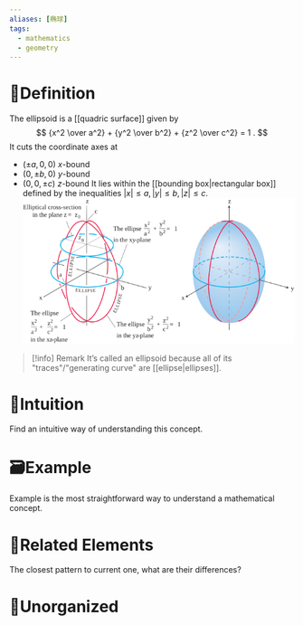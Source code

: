 ```yaml
---
aliases: [椭球]
tags:
  - mathematics
  - geometry
---
```



# 📝Definition
The ellipsoid is a [[quadric surface]] given by
$$
{x^2 \over a^2} + {y^2 \over b^2} + {z^2 \over c^2} = 1 .
$$
It cuts the coordinate axes at
- $(\pm a, 0, 0)$     $x$-bound
- $(0, \pm b, 0)$     $y$-bound
- $(0, 0, \pm c)$     $z$-bound
It lies within the [[bounding box|rectangular box]] defined by the inequalities $|x|\leq a, |y|\leq b, |z|\leq c$. 
![|500](../assets/ellipsoid.svg)

> [!info] Remark
> It’s called an ellipsoid because all of its "traces"/"generating curve" are [[ellipse|ellipses]].


# 🧠Intuition
Find an intuitive way of understanding this concept.

# 🗃Example
Example is the most straightforward way to understand a mathematical concept.

# 🌱Related Elements
The closest pattern to current one, what are their differences?


# 🍂Unorganized